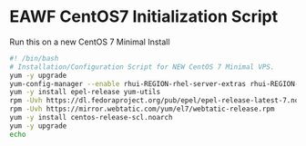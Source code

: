 # EAWF CentOS7 Initialization Script
Run this on a new CentOS 7 Minimal Install
```bash
#! /bin/bash
# Installation/Configuration Script for NEW CentOS 7 Minimal VPS.
yum -y upgrade
yum-config-manager --enable rhui-REGION-rhel-server-extras rhui-REGION-rhel-server-optional
yum -y install epel-release yum-utils
rpm -Uvh https://dl.fedoraproject.org/pub/epel/epel-release-latest-7.noarch.rpm
rpm -Uvh https://mirror.webtatic.com/yum/el7/webtatic-release.rpm
yum -y install centos-release-scl.noarch
yum -y upgrade
echo

```
